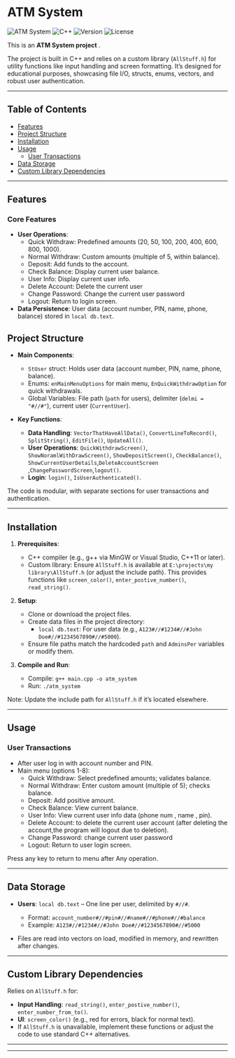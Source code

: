 # ATM System

![ATM System](https://img.shields.io/badge/Status-Active-brightgreen)
![C++](https://img.shields.io/badge/Language-C%2B%2B-blue)
![Version](https://img.shields.io/badge/Version-2.0-orange)
![License](https://img.shields.io/badge/License-MIT-green)

This is an **ATM System project** .

The project is built in C++ and relies on a custom library (`AllStuff.h`) for utility functions like input handling and screen formatting. It’s designed for educational purposes, showcasing file I/O, structs, enums, vectors, and robust user authentication.

---

## Table of Contents

- [Features](#features)
- [Project Structure](#project-structure)
- [Installation](#installation)
- [Usage](#usage)
  - [User Transactions](#user-transactions)
- [Data Storage](#data-storage)
- [Custom Library Dependencies](#custom-library-dependencies)

---



## Features

### Core Features 
- **User Operations**:
  - Quick Withdraw: Predefined amounts (20, 50, 100, 200, 400, 600, 800, 1000).
  - Normal Withdraw: Custom amounts (multiple of 5, within balance).
  - Deposit: Add funds to the account.
  - Check Balance: Display current user balance.
  -  User Info: Display current user info.
  -  Delete Account: Delete the current user
  -  Change Password: Change the current user password
  - Logout: Return to login screen.
- **Data Persistence**: User data (account number, PIN, name, phone, balance) stored in `local db.text`.


## Project Structure

- **Main Components**:
  - `StUser` struct: Holds user data (account number, PIN, name, phone, balance).
  - Enums: `enMainMenuOptions` for main menu, `EnQuickWithdrawOption` for quick withdrawals.
  - Global Variables: File path (`path` for users), delimiter (`delmi = "#//#"`), current user (`CurrentUser`).

- **Key Functions**:
  - **Data Handling**: `VectorThatHaveAllData()`, `ConvertLineToRecord()`, `SplitString()`, `EditFile()`, `UpdateAll()`.
  - **User Operations**: `QuickWithdrawScreen()`, `ShowNoramlWithDrawScreen()`, `ShowDepositScreen()`, `CheckBalance()`, `ShowCurrentUserDetails`,`DeleteAccountScreen` ,`ChangePasswordScreen`,`logout()`.
  - **Login**: `login()`, `IsUserAuthenticated()`.

The code is modular, with separate sections for user transactions and authentication.

---

## Installation

1. **Prerequisites**:
   - C++ compiler (e.g., g++ via MinGW or Visual Studio, C++11 or later).
   - Custom library: Ensure `AllStuff.h` is available at `E:\projects\my library\AllStuff.h` (or adjust the include path). This provides functions like `screen_color()`, `enter_postive_number()`, `read_string()`.

2. **Setup**:
   - Clone or download the project files.
   - Create data files in the project directory:
     - `local db.text`: For user data (e.g., `A123#//#1234#//#John Doe#//#1234567890#//#5000`).
   - Ensure file paths match the hardcoded `path` and `AdminsPer` variables or modify them.

3. **Compile and Run**:
   - Compile: `g++ main.cpp -o atm_system`
   - Run: `./atm_system`

Note: Update the include path for `AllStuff.h` if it’s located elsewhere.

---

## Usage

### User Transactions
- After user log in with account number and PIN.
- Main menu (options 1-8):
  - Quick Withdraw: Select predefined amounts; validates balance.
  - Normal Withdraw: Enter custom amount (multiple of 5); checks balance.
  - Deposit: Add positive amount.
  - Check Balance: View current balance.
  - User Info: View current user info data (phone num , name , pin).
  - Delete Account: to delete the current user account (after deleting the account,the program will logout due to deletion).
  - Change Password: change current user password 
  - Logout: Return to user login screen.
  
Press any key to return to menu after Any operation.

---

## Data Storage

- **Users**: `local db.text` – One line per user, delimited by `#//#`.
  - Format: `account_number#//#pin#//#name#//#phone#//#balance`
  - Example: `A123#//#1234#//#John Doe#//#1234567890#//#5000`

- Files are read into vectors on load, modified in memory, and rewritten after changes.

---

## Custom Library Dependencies

Relies on `AllStuff.h` for:
- **Input Handling**: `read_string()`, `enter_postive_number()`, `enter_number_from_to()`.
- **UI**: `screen_color()` (e.g., red for errors, black for normal text).
- If `AllStuff.h` is unavailable, implement these functions or adjust the code to use standard C++ alternatives.

---

---

